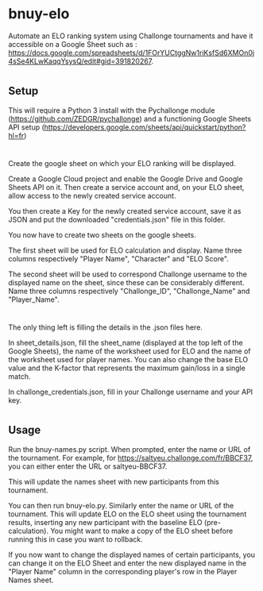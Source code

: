 # bnuy-elo

Automate an ELO ranking system using Challonge tournaments and have it accessible on a Google Sheet such as : https://docs.google.com/spreadsheets/d/1FOrYUCtggNw1riKsfSd6XMOn0j4sSe4KLwKaqqYsysQ/edit#gid=391820267.
#
## Setup

This will require a Python 3 install with the Pychallonge module (https://github.com/ZEDGR/pychallonge) and a functioning Google Sheets API setup (https://developers.google.com/sheets/api/quickstart/python?hl=fr)
#

Create the google sheet on which your ELO ranking will be displayed. 

Create a Google Cloud project and enable the Google Drive and Google Sheets API on it. Then create a service account and, on your ELO sheet, allow access to the newly created service account.

You then create a Key for the newly created service account, save it as JSON and put the downloaded "credentials.json" file in this folder.

You now have to create two sheets on the google sheets.

The first sheet will be used for ELO calculation and display. Name three columns respectively "Player Name", "Character" and "ELO Score".

The second sheet will be used to correspond Challonge username to the displayed name on the sheet, since these can be considerably different. Name three columns respectively "Challonge_ID", "Challonge_Name" and "Player_Name".

# 
The only thing left is filling the details in the .json files here. 

In sheet_details.json, fill the sheet_name (displayed at the top left of the Google Sheets), the name of the worksheet used for ELO and the name of the worksheet used for player names. You can also change the base ELO value and the K-factor that represents the maximum gain/loss in a single match.

In challonge_credentials.json, fill in your Challonge username and your API key.
#
## Usage

Run the bnuy-names.py script. When prompted, enter the name or URL of the tournament. For example, for https://saltyeu.challonge.com/fr/BBCF37, you can either enter the URL or saltyeu-BBCF37.

This will update the names sheet with new participants from this tournament.

You can then run bnuy-elo.py. Similarly enter the name or URL of the tournament. This will update ELO on the ELO sheet using the tournament results, inserting any new participant with the baseline ELO (pre-calculation). You might want to make a copy of the ELO sheet before running this in case you want to rollback.

If you now want to change the displayed names of certain participants, you can change it on the ELO Sheet and enter the new displayed name in the "Player Name" column in the corresponding player's row in the Player Names sheet.